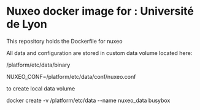Nuxeo docker image for : Université de Lyon
===========================================

This repository holds the Dockerfile for nuxeo

All data and configuration are stored in custom data volume located here:

/platform/etc/data/binary

NUXEO_CONF=/platform/etc/data/conf/nuxeo.conf


to create local data volume

docker create -v /platform/etc/data --name nuxeo_data  busybox
